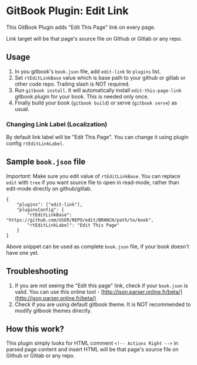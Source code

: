 GitBook Plugin: Edit Link
======================================

This GitBook Plugin adds "Edit This Page" link on every page.

Link target will be that page's source file on Github or Gitlab or any repo.

## Usage

1. In you gitbook's `book.json` file, add `edit-link` to `plugins` list.
2. Set `rtEditLinkBase` value which is base path to your github or gitlab or other code repo. Trailing slash is NOT required.
3. Run `gitbook install`. It will automatically install `edit-this-page-link` gitbook plugin for your book. This is needed only once.
4. Finally build your book (`gitbook build`) or serve (`gitbook serve`) as usual.

### Changing Link Label (Localization)

By default link label will be "Edit This Page". You can change it using plugin config `rtEditLinkLabel`.

## Sample `book.json` file

*Important*: Make sure you edit value of `rtEditLinkBase`. You can replace `edit` with `tree` if you want source file to open in read-mode, rather than edit-mode directly on github/gitlab.

```
{
    "plugins": ["edit-link"],
    "pluginsConfig": {
        "rtEditLinkBase": "https://github.com/USER/REPO/edit/BRANCH/path/to/book",
        "rtEditLinkLabel": "Edit This Page"
    }
}
```

Above snippet can be used as complete `book.json` file, if your book doesn't have one yet.

## Troubleshooting

1. If you are not seeing the "Edit this page" link, check if your `book.json` is valid. You can use this online tool - [http://json.parser.online.fr/beta/](http://json.parser.online.fr/beta/)
2. Check if you are using default gitbook theme. It is NOT recommended to modify gitbook themes directly.

## How this work?

This plugin simply looks for HTML comment `<!-- Actions Right -->` in parsed page content and insert HTML will be that page's source file on Github or Gitlab or any repo.
